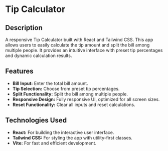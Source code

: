 # Tip Calculator

## Description
A responsive Tip Calculator built with React and Tailwind CSS. This app allows users to easily calculate the tip amount and split the bill among multiple people. It provides an intuitive interface with preset tip percentages and dynamic calculation results.

## Features
- **Bill Input:** Enter the total bill amount.
- **Tip Selection:** Choose from preset tip percentages.
- **Split Functionality:** Split the bill among multiple people.
- **Responsive Design:** Fully responsive UI, optimized for all screen sizes.
- **Reset Functionality:** Clear all inputs and reset calculations.

## Technologies Used
- **React:** For building the interactive user interface.
- **Tailwind CSS:** For styling the app with utility-first classes.
- **Vite:** For fast and efficient development.


